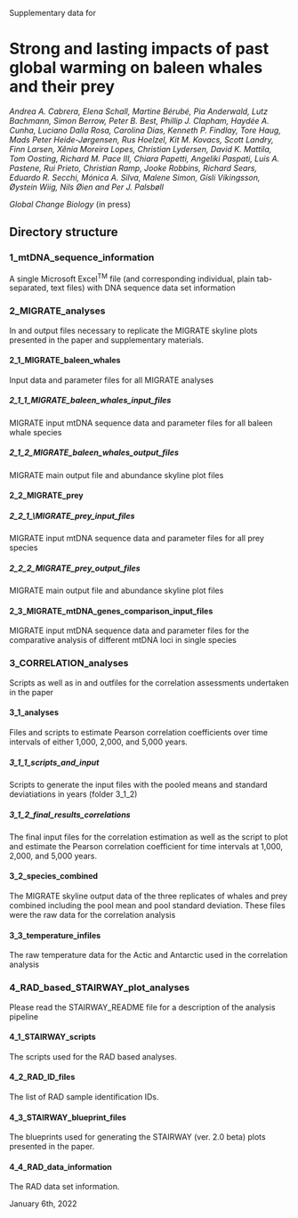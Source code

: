 Supplementary data for
# Strong and lasting impacts of past global warming on baleen whales and their prey

*Andrea A. Cabrera, Elena Schall, Martine Bérubé, Pia Anderwald, Lutz Bachmann, Simon Berrow, Peter B. Best, Phillip J. Clapham, Haydée A. Cunha, Luciano Dalla Rosa, Carolina Dias, Kenneth P. Findlay, Tore Haug, Mads Peter Heide-Jørgensen, Rus Hoelzel, Kit M. Kovacs, Scott Landry, Finn Larsen, Xênia Moreira Lopes, Christian Lydersen, David K. Mattila, Tom Oosting, Richard M. Pace III, Chiara Papetti, Angeliki Paspati, Luis A. Pastene, Rui Prieto, Christian Ramp, Jooke Robbins, Richard Sears, Eduardo R. Secchi, Mónica A. Silva, Malene Simon, Gísli Víkingsson, Øystein Wiig, Nils Øien and Per J. Palsbøll* 

*Global Change Biology* (in press)

## Directory structure
### 1\_mtDNA\_sequence\_information
	
A single Microsoft Excel<sup>TM</sup> file (and corresponding individual, plain tab-separated, text files) with DNA sequence data set information 
	
### 2\_MIGRATE\_analyses

In and output files necessary to replicate the MIGRATE skyline plots presented in the paper and supplementary materials.

#### 2\_1\_MIGRATE\_baleen\_whales

Input data and parameter files for all MIGRATE analyses

##### 2\_1\_1\_MIGRATE\_baleen\_whales\_input\_files

MIGRATE input mtDNA sequence data and parameter files for all baleen whale species

##### 2\_1\_2\_MIGRATE\_baleen\_whales\_output\_files

MIGRATE main output file and abundance skyline plot files

#### 2\_2\_MIGRATE\_prey

##### 2\_2\_1_\MIGRATE\_prey\_input\_files

MIGRATE input mtDNA sequence data and parameter files for all prey species

##### 2\_2\_2_MIGRATE\_prey\_output\_files	

MIGRATE main output file and abundance skyline plot files

#### 2\_3\_MIGRATE\_mtDNA\_genes\_comparison\_input\_files

MIGRATE input mtDNA sequence data and parameter files for the comparative analysis of different mtDNA loci in single species

### 3\_CORRELATION\_analyses

Scripts as well as in and outfiles for the correlation assessments undertaken in the paper  

#### 3\_1\_analyses

Files and scripts to estimate Pearson correlation coefficients over time intervals of either 1,000, 2,000, and 5,000 years. 

##### 3\_1\_1\_scripts\_and\_input

Scripts to generate the input files with the pooled means and standard deviatiations in years (folder 3_1_2)

##### 3_1_2_final_results_correlations

The final input files for the correlation estimation as well as the script to plot and estimate the Pearson correlation coefficient for time intervals at 1,000, 2,000, and 5,000 years.

#### 3\_2\_species\_combined

The MIGRATE skyline output data of the three replicates of whales and prey combined including the pool mean and pool standard deviation. These files were the raw data for the correlation analysis

#### 3\_3\_temperature\_infiles

The raw temperature data for the Actic and Antarctic used in the correlation analysis

### 4\_RAD\_based\_STAIRWAY\_plot\_analyses

Please read the STAIRWAY_README file for a description of the analysis pipeline 

#### 4\_1\_STAIRWAY\_scripts

The scripts used for the RAD based analyses.

#### 4\_2\_RAD\_ID\_files

The list of RAD sample identification IDs.

#### 4\_3\_STAIRWAY\_blueprint\_files

The blueprints used for generating the STAIRWAY (ver. 2.0 beta) plots presented in the paper.

#### 4\_4\_RAD\_data\_information

The RAD data set information.

January 6th, 2022
